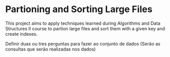 # Partioning and Sorting Large Files
This project aims to apply techniques learned during Algorithms and Data Structures II course to partion large files and sort them with a given key and create indexes.



Definir duas ou tres perguntas para fazer ao conjunto de dados (Serão as consultas que serão realizadas nos dados)



